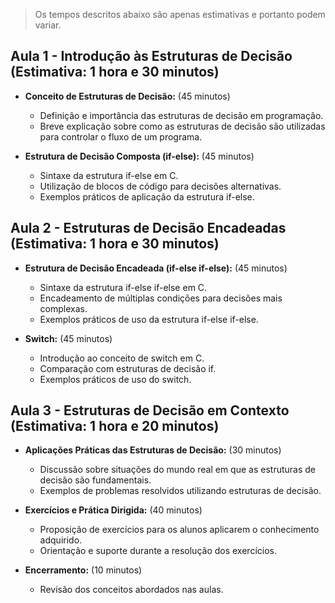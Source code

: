 > Os tempos descritos abaixo são apenas estimativas e portanto podem variar.

## Aula 1 - Introdução às Estruturas de Decisão (Estimativa: 1 hora e 30 minutos)

- **Conceito de Estruturas de Decisão:** (45 minutos)
  - Definição e importância das estruturas de decisão em programação.
  - Breve explicação sobre como as estruturas de decisão são utilizadas para controlar o fluxo de um programa.

- **Estrutura de Decisão Composta (if-else):** (45 minutos)
  - Sintaxe da estrutura if-else em C.
  - Utilização de blocos de código para decisões alternativas.
  - Exemplos práticos de aplicação da estrutura if-else.

## Aula 2 - Estruturas de Decisão Encadeadas (Estimativa: 1 hora e 30 minutos)

- **Estrutura de Decisão Encadeada (if-else if-else):** (45 minutos)
  - Sintaxe da estrutura if-else if-else em C.
  - Encadeamento de múltiplas condições para decisões mais complexas.
  - Exemplos práticos de uso da estrutura if-else if-else.

- **Switch:** (45 minutos)
  - Introdução ao conceito de switch em C.
  - Comparação com estruturas de decisão if.
  - Exemplos práticos de uso do switch.

## Aula 3 - Estruturas de Decisão em Contexto (Estimativa: 1 hora e 20 minutos)

- **Aplicações Práticas das Estruturas de Decisão:** (30 minutos)
  - Discussão sobre situações do mundo real em que as estruturas de decisão são fundamentais.
  - Exemplos de problemas resolvidos utilizando estruturas de decisão.

- **Exercícios e Prática Dirigida:** (40 minutos)
  - Proposição de exercícios para os alunos aplicarem o conhecimento adquirido.
  - Orientação e suporte durante a resolução dos exercícios.
  
- **Encerramento:** (10 minutos)
  - Revisão dos conceitos abordados nas aulas.
